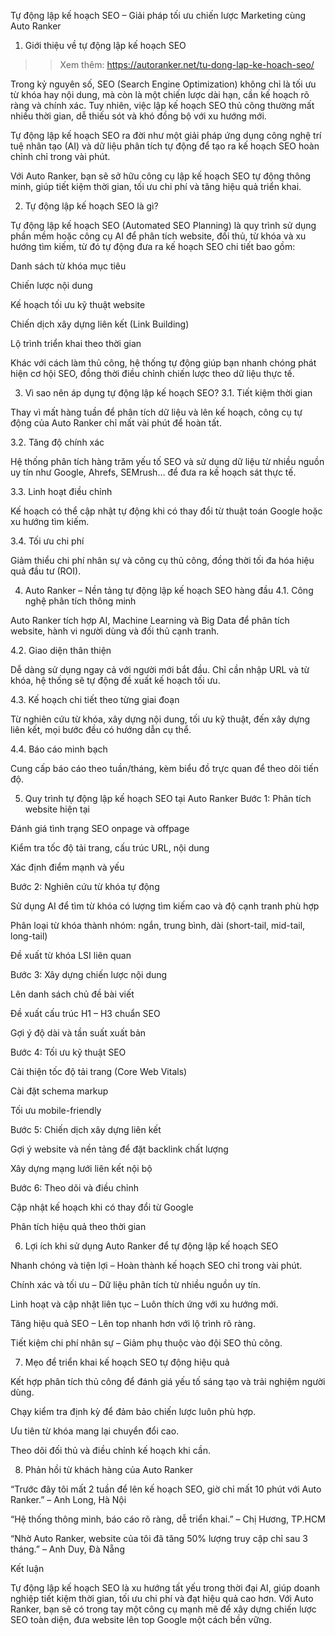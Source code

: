 Tự động lập kế hoạch SEO – Giải pháp tối ưu chiến lược Marketing cùng Auto Ranker
1. Giới thiệu về tự động lập kế hoạch SEO

>>Xem thêm: https://autoranker.net/tu-dong-lap-ke-hoach-seo/

Trong kỷ nguyên số, SEO (Search Engine Optimization) không chỉ là tối ưu từ khóa hay nội dung, mà còn là một chiến lược dài hạn, cần kế hoạch rõ ràng và chính xác. Tuy nhiên, việc lập kế hoạch SEO thủ công thường mất nhiều thời gian, dễ thiếu sót và khó đồng bộ với xu hướng mới.

Tự động lập kế hoạch SEO ra đời như một giải pháp ứng dụng công nghệ trí tuệ nhân tạo (AI) và dữ liệu phân tích tự động để tạo ra kế hoạch SEO hoàn chỉnh chỉ trong vài phút.

Với Auto Ranker, bạn sẽ sở hữu công cụ lập kế hoạch SEO tự động thông minh, giúp tiết kiệm thời gian, tối ưu chi phí và tăng hiệu quả triển khai.

2. Tự động lập kế hoạch SEO là gì?

Tự động lập kế hoạch SEO (Automated SEO Planning) là quy trình sử dụng phần mềm hoặc công cụ AI để phân tích website, đối thủ, từ khóa và xu hướng tìm kiếm, từ đó tự động đưa ra kế hoạch SEO chi tiết bao gồm:

Danh sách từ khóa mục tiêu

Chiến lược nội dung

Kế hoạch tối ưu kỹ thuật website

Chiến dịch xây dựng liên kết (Link Building)

Lộ trình triển khai theo thời gian

Khác với cách làm thủ công, hệ thống tự động giúp bạn nhanh chóng phát hiện cơ hội SEO, đồng thời điều chỉnh chiến lược theo dữ liệu thực tế.

3. Vì sao nên áp dụng tự động lập kế hoạch SEO?
3.1. Tiết kiệm thời gian

Thay vì mất hàng tuần để phân tích dữ liệu và lên kế hoạch, công cụ tự động của Auto Ranker chỉ mất vài phút để hoàn tất.

3.2. Tăng độ chính xác

Hệ thống phân tích hàng trăm yếu tố SEO và sử dụng dữ liệu từ nhiều nguồn uy tín như Google, Ahrefs, SEMrush… để đưa ra kế hoạch sát thực tế.

3.3. Linh hoạt điều chỉnh

Kế hoạch có thể cập nhật tự động khi có thay đổi từ thuật toán Google hoặc xu hướng tìm kiếm.

3.4. Tối ưu chi phí

Giảm thiểu chi phí nhân sự và công cụ thủ công, đồng thời tối đa hóa hiệu quả đầu tư (ROI).

4. Auto Ranker – Nền tảng tự động lập kế hoạch SEO hàng đầu
4.1. Công nghệ phân tích thông minh

Auto Ranker tích hợp AI, Machine Learning và Big Data để phân tích website, hành vi người dùng và đối thủ cạnh tranh.

4.2. Giao diện thân thiện

Dễ dàng sử dụng ngay cả với người mới bắt đầu. Chỉ cần nhập URL và từ khóa, hệ thống sẽ tự động đề xuất kế hoạch tối ưu.

4.3. Kế hoạch chi tiết theo từng giai đoạn

Từ nghiên cứu từ khóa, xây dựng nội dung, tối ưu kỹ thuật, đến xây dựng liên kết, mọi bước đều có hướng dẫn cụ thể.

4.4. Báo cáo minh bạch

Cung cấp báo cáo theo tuần/tháng, kèm biểu đồ trực quan để theo dõi tiến độ.

5. Quy trình tự động lập kế hoạch SEO tại Auto Ranker
Bước 1: Phân tích website hiện tại

Đánh giá tình trạng SEO onpage và offpage

Kiểm tra tốc độ tải trang, cấu trúc URL, nội dung

Xác định điểm mạnh và yếu

Bước 2: Nghiên cứu từ khóa tự động

Sử dụng AI để tìm từ khóa có lượng tìm kiếm cao và độ cạnh tranh phù hợp

Phân loại từ khóa thành nhóm: ngắn, trung bình, dài (short-tail, mid-tail, long-tail)

Đề xuất từ khóa LSI liên quan

Bước 3: Xây dựng chiến lược nội dung

Lên danh sách chủ đề bài viết

Đề xuất cấu trúc H1 – H3 chuẩn SEO

Gợi ý độ dài và tần suất xuất bản

Bước 4: Tối ưu kỹ thuật SEO

Cải thiện tốc độ tải trang (Core Web Vitals)

Cài đặt schema markup

Tối ưu mobile-friendly

Bước 5: Chiến dịch xây dựng liên kết

Gợi ý website và nền tảng để đặt backlink chất lượng

Xây dựng mạng lưới liên kết nội bộ

Bước 6: Theo dõi và điều chỉnh

Cập nhật kế hoạch khi có thay đổi từ Google

Phân tích hiệu quả theo thời gian

6. Lợi ích khi sử dụng Auto Ranker để tự động lập kế hoạch SEO

Nhanh chóng và tiện lợi – Hoàn thành kế hoạch SEO chỉ trong vài phút.

Chính xác và tối ưu – Dữ liệu phân tích từ nhiều nguồn uy tín.

Linh hoạt và cập nhật liên tục – Luôn thích ứng với xu hướng mới.

Tăng hiệu quả SEO – Lên top nhanh hơn với lộ trình rõ ràng.

Tiết kiệm chi phí nhân sự – Giảm phụ thuộc vào đội SEO thủ công.

7. Mẹo để triển khai kế hoạch SEO tự động hiệu quả

Kết hợp phân tích thủ công để đánh giá yếu tố sáng tạo và trải nghiệm người dùng.

Chạy kiểm tra định kỳ để đảm bảo chiến lược luôn phù hợp.

Ưu tiên từ khóa mang lại chuyển đổi cao.

Theo dõi đối thủ và điều chỉnh kế hoạch khi cần.

8. Phản hồi từ khách hàng của Auto Ranker

“Trước đây tôi mất 2 tuần để lên kế hoạch SEO, giờ chỉ mất 10 phút với Auto Ranker.” – Anh Long, Hà Nội

“Hệ thống thông minh, báo cáo rõ ràng, dễ triển khai.” – Chị Hương, TP.HCM

“Nhờ Auto Ranker, website của tôi đã tăng 50% lượng truy cập chỉ sau 3 tháng.” – Anh Duy, Đà Nẵng

Kết luận

Tự động lập kế hoạch SEO là xu hướng tất yếu trong thời đại AI, giúp doanh nghiệp tiết kiệm thời gian, tối ưu chi phí và đạt hiệu quả cao hơn. Với Auto Ranker, bạn sẽ có trong tay một công cụ mạnh mẽ để xây dựng chiến lược SEO toàn diện, đưa website lên top Google một cách bền vững.
